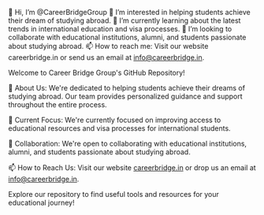 👋 Hi, I’m @CareerBridgeGroup
👀 I’m interested in helping students achieve their dream of studying abroad.
🌱 I’m currently learning about the latest trends in international education and visa processes.
💞️ I’m looking to collaborate with educational institutions, alumni, and students passionate about studying abroad.
📫 How to reach me: Visit our website careerbridge.in or send us an email at info@careerbridge.in.

<!---
CareerBridgeGroup/CareerBridgeGroup is a ✨ special ✨ repository because its `README.md` (this file) appears on your GitHub profile.
You can click the Preview link to take a look at your changes.
--->

Welcome to Career Bridge Group's GitHub Repository!

👋 About Us:
We're dedicated to helping students achieve their dreams of studying abroad. Our team provides personalized guidance and support throughout the entire process.

🌱 Current Focus:
We're currently focused on improving access to educational resources and visa processes for international students.

💞 Collaboration:
We're open to collaborating with educational institutions, alumni, and students passionate about studying abroad.

📫 How to Reach Us:
Visit our website [careerbridge.in](https://careerbridge.in/) or drop us an email at info@careerbridge.in.

Explore our repository to find useful tools and resources for your educational journey!
